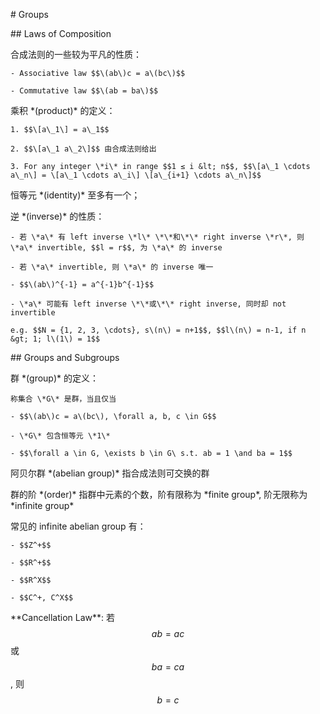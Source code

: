 \# Groups



\#\# Laws of Composition

合成法则的一些较为平凡的性质：

    - Associative law $$\(ab\)c = a\(bc\)$$

    - Commutative law $$\(ab = ba\)$$

乘积 \*\(product\)\* 的定义：

    1. $$\[a\_1\] = a\_1$$

    2. $$\[a\_1 a\_2\]$$ 由合成法则给出

    3. For any integer \*i\* in range $$1 ≤ i &lt; n$$, $$\[a\_1 \cdots a\_n\] = \[a\_1 \cdots a\_i\] \[a\_{i+1} \cdots a\_n\]$$ 

恒等元 \*\(identity\)\* 至多有一个；

逆 \*\(inverse\)\* 的性质：

    - 若 \*a\* 有 left inverse \*l\* \*\*和\*\* right inverse \*r\*, 则 \*a\* invertible, $$l = r$$, 为 \*a\* 的 inverse

    - 若 \*a\* invertible, 则 \*a\* 的 inverse 唯一

    - $$\(ab\)^{-1} = a^{-1}b^{-1}$$

    - \*a\* 可能有 left inverse \*\*或\*\* right inverse, 同时却 not invertible

    e.g. $$N = {1, 2, 3, \cdots}, s\(n\) = n+1$$, $$l\(n\) = n-1, if n &gt; 1; l\(1\) = 1$$



\#\# Groups and Subgroups

群 \*\(group\)\* 的定义：

    称集合 \*G\* 是群，当且仅当

    - $$\(ab\)c = a\(bc\), \forall a, b, c \in G$$

    - \*G\* 包含恒等元 \*1\*

    - $$\forall a \in G, \exists b \in G\ s.t. ab = 1 \and ba = 1$$

阿贝尔群 \*\(abelian group\)\* 指合成法则可交换的群 

群的阶 \*\(order\)\* 指群中元素的个数，阶有限称为 \*finite group\*, 阶无限称为 \*infinite group\*

常见的 infinite abelian group 有：

    - $$Z^+$$

    - $$R^+$$

    - $$R^X$$

    - $$C^+, C^X$$

\*\*Cancellation Law\*\*: 若 $$ab = ac$$ 或 $$ba = ca$$, 则 $$b = c$$





